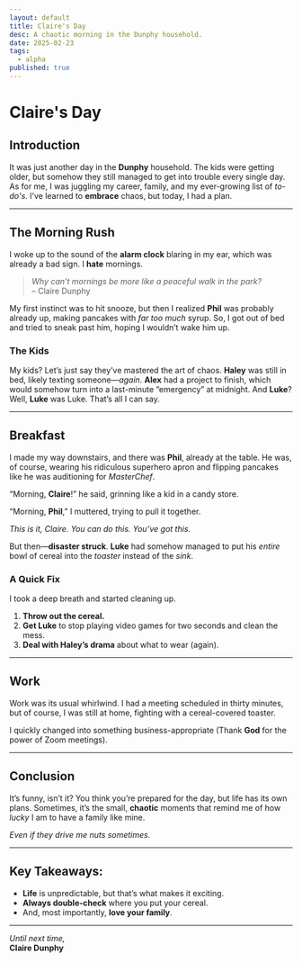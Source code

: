 ```yaml
---
layout: default
title: Claire's Day
desc: A chaotic morning in the Dunphy household.
date: 2025-02-23
tags:
  - alpha
published: true
---
```


# Claire's Day

## Introduction

It was just another day in the **Dunphy** household. The kids were getting older, but somehow they still managed to get into trouble every single day. As for me, I was juggling my career, family, and my ever-growing list of _to-do's_. I’ve learned to **embrace** chaos, but today, I had a plan.

---

## The Morning Rush

I woke up to the sound of the **alarm clock** blaring in my ear, which was already a bad sign. I **hate** mornings.

> _Why can’t mornings be more like a peaceful walk in the park?_  
> – Claire Dunphy

My first instinct was to hit snooze, but then I realized **Phil** was probably already up, making pancakes with _far too much_ syrup. So, I got out of bed and tried to sneak past him, hoping I wouldn’t wake him up.

### The Kids

My kids? Let’s just say they’ve mastered the art of chaos. **Haley** was still in bed, likely texting someone—_again_. **Alex** had a project to finish, which would somehow turn into a last-minute “emergency” at midnight. And **Luke**? Well, **Luke** was Luke. That’s all I can say.

---

## Breakfast

I made my way downstairs, and there was **Phil**, already at the table. He was, of course, wearing his ridiculous superhero apron and flipping pancakes like he was auditioning for _MasterChef_.

“Morning, **Claire**!” he said, grinning like a kid in a candy store.

“Morning, **Phil**,” I muttered, trying to pull it together.

_This is it, Claire. You can do this. You’ve got this._

But then—**disaster struck**. **Luke** had somehow managed to put his _entire_ bowl of cereal into the _toaster_ instead of the _sink_.

### A Quick Fix

I took a deep breath and started cleaning up.

1. **Throw out the cereal.**
2. **Get Luke** to stop playing video games for two seconds and clean the mess.
3. **Deal with Haley’s drama** about what to wear (again).

---

## Work

Work was its usual whirlwind. I had a meeting scheduled in thirty minutes, but of course, I was still at home, fighting with a cereal-covered toaster.

I quickly changed into something business-appropriate (Thank **God** for the power of Zoom meetings).

---

## Conclusion

It’s funny, isn’t it? You think you’re prepared for the day, but life has its own plans. Sometimes, it’s the small, **chaotic** moments that remind me of how _lucky_ I am to have a family like mine.

_Even if they drive me nuts sometimes._

---

## Key Takeaways:

- **Life** is unpredictable, but that’s what makes it exciting.
- **Always double-check** where you put your cereal.
- And, most importantly, **love your family**.

---

_Until next time,_  
**Claire Dunphy**
